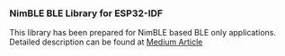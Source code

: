 ### NimBLE BLE Library for ESP32-IDF
This library has been prepared for NimBLE based BLE only 
applications.
Detailed description can be found at [Medium Article](https://medium.com/analytics-vidhya/generic-purpose-nimble-c-class-for-esp-idf-2e49b6b8bc8f)
